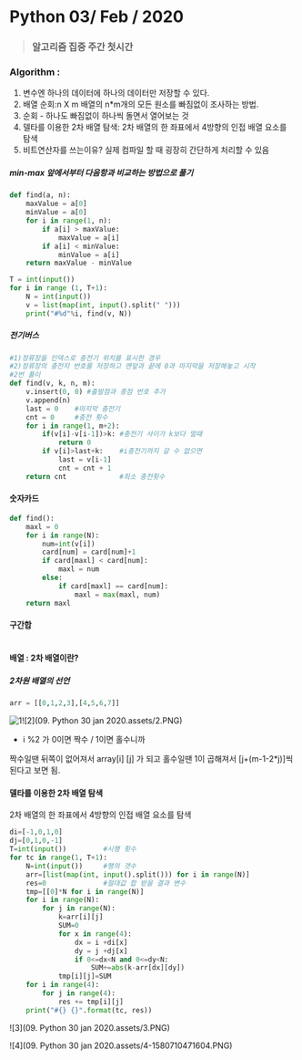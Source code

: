 # Python 03/ Feb / 2020

> ### 알고리즘 집중 주간 첫시간

### Algorithm : 

1. 변수엔 하나의 데이터에 하나의 데이터만 저장할 수 있다.
2. 배열 순회:n X m 배열의 n*m개의 모든 원소를 빠짐없이 조사하는 방법.
3. 순회 - 하나도 빠짐없이 하나씩 돌면서 열어보는 것
4. 델타를 이용한 2차 배열 탐색: 2차 배열의 한 좌표에서 4방향의 인접 배열 요소를 탐색
5. 비트연산자를 쓰는이유? 실제 컴파일 할 때 굉장히 간단하게 처리할 수 있음

##### min-max 앞에서부터 다음항과 비교하는 방법으로 풀기

```python
def find(a, n):
    maxValue = a[0]
    minValue = a[0]
    for i in range(1, n):
        if a[i] > maxValue:
            maxValue = a[i]
        if a[i] < minValue:
            minValue = a[i]
	return maxValue - minValue

T = int(input())
for i in range (1, T+1):
    N = int(input())
    v = list(map(int, input().split(" ")))
    print("#%d"%i, find(v, N))
```

#####  전기버스

```python
#1)정류장을 인덱스로 충전기 위치를 표시한 경우
#2)정류장의 충전지 번호를 저장하고 맨앞과 끝에 0과 마지막을 저장해놓고 시작
#2번 풀이
def find(v, k, n, m):
    v.insert(0, 0) #출발점과 종점 번호 추가
    v.append(n)
    last = 0	#마지막 충전기
    cnt = 0		#충전 횟수
    for i in range(1, m+2):
        if(v[i]-v[i-1])>k: #충전기 사이가 k보다 멀때
            return 0
        if v[i]>last+k:    #i충전기까지 갈 수 없으면
            last = v[i-1]
            cnt = cnt + 1
    return cnt       	   #최소 충전횟수
```

#### 숫자카드

```python
def find():
    maxl = 0
    for i in range(N):
        num=int(v[i])
        card[num] = card[num]+1
        if card[maxl] < card[num]:
            maxl = num
        else:
            if card[maxl] == card[num]:
                maxl = max(maxl, num)
    return maxl
```

#### 구간합

```python

```



#### 배열 : 2차 배열이란?

##### 2차원 배열의 선언

```python
arr = [[0,1,2,3],[4,5,6,7]]
```

![1](../../Desktop/1.PNG)![2](09. Python 30 jan 2020.assets/2.PNG)

* i %2 가 0이면 짝수 / 1이면 홀수니까

짝수일땐 뒤쪽이 없어져서 array[i] [j] 가 되고 홀수일땐 1이 곱해져서 [j+(m-1-2*j)]씩 된다고 보면 됨.



#### 델타를 이용한 2차 배열 탐색

2차 배열의 한 좌표에서 4방향의 인접 배열 요소를 탐색

```python
di=[-1,0,1,0]
dj=[0,1,0,-1]
T=int(input())         #시행 횟수
for tc in range(1, T+1):
    N=int(input())     #행의 갯수
    arr=[list(map(int, input().split())) for i in range(N)]
    res=0              #절대값 합 받을 결과 변수
    tmp=[[0]*N for i in range(N)]
    for i in range(N):
        for j in range(N):
            k=arr[i][j]
            SUM=0
            for x in range(4):
                dx = i +di[x]
                dy = j +dj[x]
                if 0<=dx<N and 0<=dy<N:
                    SUM+=abs(k-arr[dx][dy])
            tmp[i][j]=SUM
    for i in range(4):
        for j in range(4):
            res += tmp[i][j]
    print("#{} {}".format(tc, res))
```

![3](09. Python 30 jan 2020.assets/3.PNG)

![4](09. Python 30 jan 2020.assets/4-1580710471604.PNG)

